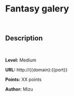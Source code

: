 # Fantasy galery

<br>

## Description



<br>

**Level:** Medium

**URL:** http://{{domain}:{{port}}

**Points:** XX points

**Author:** Mizu
